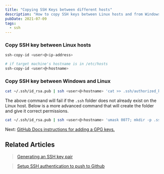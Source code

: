 ```yaml
---
title: "Copying SSH Keys between different hosts"
description: "How to copy SSH keys between Linux hosts and from Windows to Linux."
pubDate: 2021-07-09
tags:
  - ssh
---
```


### Copy SSH key between Linux hosts

```bash
ssh-copy-id <user>@<ip-address>

# if target machine's hostname is in /etc/hosts
ssh-copy-id <user>@<hostname>
```

### Copy SSH key between Windows and Linux

```bash
cat ~/.ssh/id_rsa.pub | ssh <user>@<hostname> 'cat >> .ssh/authorized_keys && echo "Key copied"'
```

The above command will fail if the `.ssh` folder does not already exist on the Linux host. Below is a more advanced command that will create the folder and give it correct permissions.

```bash
cat ~/.ssh/id_rsa.pub | ssh <user>@<hostname> 'umask 0077; mkdir -p .ssh; cat >> .ssh/authorized_keys && echo "Key copied"'
```

Next: <a href="https://docs.github.com/en/authentication/managing-commit-signature-verification/generating-a-new-gpg-key" target="_blank" rel="noopener noreferrer">GitHub Docs instructions for adding a GPG keys.</a>

## Related Articles

> [Generating an SSH key pair](/blog/generating-an-ssh-key-pair/)

> [Setup SSH authentication to push to Github](/blog/setup-ssh-authentication-to-push-to-github/)